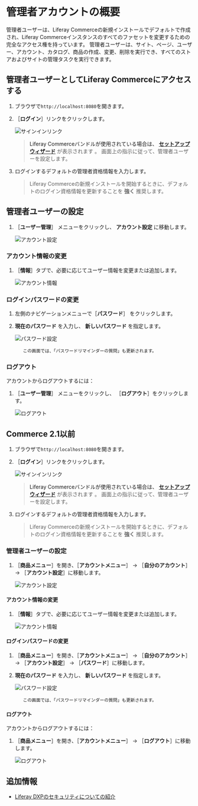 # 管理者アカウントの概要

管理者ユーザーは、Liferay Commerceの新規インストールでデフォルトで作成され、Liferay Commerceインスタンスのすべてのファセットを変更するための完全なアクセス権を持っています。 管理者ユーザーは、サイト、ページ、ユーザー、アカウント、カタログ、商品の作成、変更、削除を実行でき、すべてのストアおよびサイトの管理タスクを実行できます。

<a name="accessing-liferay-commerce-as-the-admin-user" />

## 管理者ユーザーとしてLiferay Commerceにアクセスする

1. ブラウザで`http://localhost:8080`を開きます。
1. ［**ログイン**］リンクをクリックします。

    ![サインインリンク](./introduction-to-the-admin-account/images/07.png "サインインリンク")

    > Liferay Commerceバンドルが使用されている場合は、 [**セットアップウィザード**](https://help.liferay.com/hc/en-us/articles/360017896652-Installing-Liferay-DXP-#using-the-setup-wizard) が表示されます 。 画面上の指示に従って、管理者ユーザーを設定します。

1. ログインするデフォルトの管理者資格情報を入力します。

    > Liferay Commerceの新規インストールを開始するときに、デフォルトのログイン資格情報を更新することを **強く** 推奨します。

<a name="configuring-the-admin-user" />

## 管理者ユーザーの設定

1. ［**ユーザー管理**］ メニューをクリックし、 **アカウント設定** に移動します。

    ![アカウント設定](./introduction-to-the-admin-account/images/06.png "アカウント設定")

### アカウント情報の変更

1. ［**情報**］タブで、必要に応じてユーザー情報を変更または追加します。

    ![アカウント情報](./introduction-to-the-admin-account/images/03.png "アカウント情報")

### ログインパスワードの変更

1. 左側のナビゲーションメニューで［**パスワード**］ をクリックします。
1. **現在のパスワード** を入力し、 **新しいパスワード** を指定します。

    ![パスワード設定](./introduction-to-the-admin-account/images/04.png "パスワード設定")

    ```{note}
       この画面では、「パスワードリマインダーの質問」も更新されます。
    ```

### ログアウト

アカウントからログアウトするには：

1. ［**ユーザー管理**］ メニューをクリックし、 ［**ログアウト**］をクリックします。

    ![ログアウト](./introduction-to-the-admin-account/images/08.png "ログアウト")

<a name="commerce-21-and-below" />

## Commerce 2.1以前

1. ブラウザで`http://localhost:8080`を開きます。
1. ［**ログイン**］リンクをクリックします。

    ![サインインリンク](./introduction-to-the-admin-account/images/01.png "サインインリンク")

    > Liferay Commerceバンドルが使用されている場合は、 [**セットアップウィザード**](https://help.liferay.com/hc/en-us/articles/360017896652-Installing-Liferay-DXP-#using-the-setup-wizard) が表示されます 。 画面上の指示に従って、管理者ユーザーを設定します。

1. ログインするデフォルトの管理者資格情報を入力します。

    > Liferay Commerceの新規インストールを開始するときに、デフォルトのログイン資格情報を更新することを **強く** 推奨します。

### 管理者ユーザーの設定

1. ［**商品メニュー**］を開き、［**アカウントメニュー**］ -> ［**自分のアカウント**］ -> ［**アカウント設定**］に移動します。

    ![アカウント設定](./introduction-to-the-admin-account/images/02.png "アカウント設定")

#### アカウント情報の変更

1. ［**情報**］タブで、必要に応じてユーザー情報を変更または追加します。

    ![アカウント情報](./introduction-to-the-admin-account/images/03.png "アカウント情報")

#### ログインパスワードの変更

1. ［**商品メニュー**］を開き、［**アカウントメニュー**］ -> ［**自分のアカウント**］ -> ［**アカウント設定**］ -> ［**パスワード**］に移動します。
1. **現在のパスワード** を入力し、 **新しいパスワード** を指定します。

    ![パスワード設定](./introduction-to-the-admin-account/images/04.png "パスワード設定")

    ```{note}
       この画面では、「パスワードリマインダーの質問」も更新されます。
    ```

#### ログアウト

アカウントからログアウトするには：

1. ［**商品メニュー**］を開き、［**アカウントメニュー**］ -> ［**ログアウト**］に移動します。

    ![ログアウト](./introduction-to-the-admin-account/images/05.png "ログアウト")

<a name="additional-information" />

## 追加情報

* [Liferay DXPのセキュリティについての紹介](https://help.liferay.com/hc/en-us/articles/360017897072-Introduction-to-Securing-Liferay-DXP)
